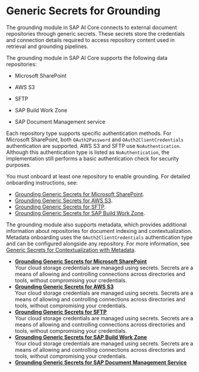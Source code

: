 <!-- loioe1a201c1fc2e4eb3a570efd81a3b3616 -->

# Generic Secrets for Grounding

The grounding module in SAP AI Core connects to external document repositories through generic secrets. These secrets store the credentials and connection details required to access repository content used in retrieval and grounding pipelines.

The grounding module in SAP AI Core supports the following data repositories:

-   Microsoft SharePoint

-   AWS S3

-   SFTP

-   SAP Build Work Zone

-   SAP Document Management service


Each repository type supports specific authentication methods. For Microsoft SharePoint, both `OAuth2Password` and `OAuth2ClientCredentials` authentication are supported. AWS S3 and SFTP use `NoAuthentication`. Although this authentication type is listed as `NoAuthentication`, the implementation still performs a basic authentication check for security purposes.

You must onboard at least one repository to enable grounding. For detailed onboarding instructions, see:

-   [Grounding Generic Secrets for Microsoft SharePoint](grounding-generic-secrets-for-microsoft-sharepoint-0cd2b30.md).
-   [Grounding Generic Secrets for AWS S3](grounding-generic-secrets-for-aws-s3-15eb50b.md).
-   [Grounding Generic Secrets for SFTP](grounding-generic-secrets-for-sftp-4085952.md).
-   [Grounding Generic Secrets for SAP Build Work Zone](grounding-generic-secrets-for-sap-build-work-zone-8737ceb.md).

The grounding module also supports metadata, which provides additional information about repositories for document indexing and contextualization. Metadata onboarding uses the `OAuth2ClientCredentials` authentication type and can be configured alongside any repository. For more information, see [Generic Secrets for Contextualization with Metadata](generic-secrets-for-contextualization-with-metadata-dade07e.md).

-   **[Grounding Generic Secrets for Microsoft SharePoint](grounding-generic-secrets-for-microsoft-sharepoint-0cd2b30.md "Your cloud storage credentials are managed using secrets. Secrets are a means of allowing and controlling connections across directories
    and tools, without compromising your credentials.")**  
Your cloud storage credentials are managed using secrets. Secrets are a means of allowing and controlling connections across directories and tools, without compromising your credentials.
-   **[Grounding Generic Secrets for AWS S3](grounding-generic-secrets-for-aws-s3-15eb50b.md "Your cloud storage credentials are managed using secrets. Secrets are a means of allowing and controlling connections across directories
    and tools, without compromising your credentials.")**  
Your cloud storage credentials are managed using secrets. Secrets are a means of allowing and controlling connections across directories and tools, without compromising your credentials.
-   **[Grounding Generic Secrets for SFTP](grounding-generic-secrets-for-sftp-4085952.md "Your cloud storage credentials are managed using secrets. Secrets are a means of allowing and controlling connections across directories
    and tools, without compromising your credentials.")**  
Your cloud storage credentials are managed using secrets. Secrets are a means of allowing and controlling connections across directories and tools, without compromising your credentials.
-   **[Grounding Generic Secrets for SAP Build Work Zone](grounding-generic-secrets-for-sap-build-work-zone-8737ceb.md "Your cloud storage credentials are managed using secrets. Secrets are a means of allowing and controlling connections across directories
    and tools, without compromising your credentials.")**  
Your cloud storage credentials are managed using secrets. Secrets are a means of allowing and controlling connections across directories and tools, without compromising your credentials.
-   **[Grounding Generic Secrets for SAP Document Management Service](grounding-generic-secrets-for-sap-document-management-service-f8919a4.md "")**  


